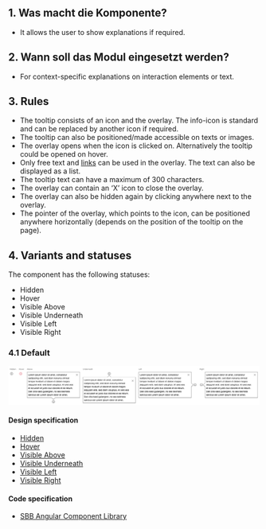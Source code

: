## 1. Was macht die Komponente?
* It allows the user to show explanations if required.


## 2. Wann soll das Modul eingesetzt werden?
* For context-specific explanations on interaction elements or text.


## 3. Rules
* The tooltip consists of an icon and the overlay. The info-icon is standard and can be replaced by another icon if required.
* The tooltip can also be positioned/made accessible on texts or images.
* The overlay opens when the icon is clicked on. Alternatively the tooltip could be opened on hover.
* Only free text and [links](https://digital.sbb.ch/en/webapps/components/link) can be used in the overlay. The text can also be displayed as a list.
* The tooltip text can have a maximum of 300 characters.
* The overlay can contain an ‘X’ icon to close the overlay.
* The overlay can also be hidden again by clicking anywhere next to the overlay.
* The pointer of the overlay, which points to the icon, can be positioned anywhere horizontally (depends on the position of the tooltip on the page).


## 4. Variants and statuses
The component has the following statuses:
* Hidden
* Hover
* Visible Above
* Visible Underneath
* Visible Left
* Visible Right

### 4.1 Default
![Image of the tooltip component](https://raw.githubusercontent.com/sbb-design-systems/design-system-webapp-documentation/master/documentation/components/tooltip/images/Tooltip_Default.png 'class: image')

#### Design specification
* [Hidden](https://www.sketch.com/s/58b25e4c-bf9c-4f74-973f-503538fcbea2/a/vjRQv1#Inspector)
* [Hover](https://www.sketch.com/s/58b25e4c-bf9c-4f74-973f-503538fcbea2/a/47o5bx#Inspector)
* [Visible Above](https://www.sketch.com/s/58b25e4c-bf9c-4f74-973f-503538fcbea2/a/e0ldqz#Inspector)
* [Visible Underneath](https://www.sketch.com/s/58b25e4c-bf9c-4f74-973f-503538fcbea2/a/GlodpY#Inspector)
* [Visible Left](https://www.sketch.com/s/58b25e4c-bf9c-4f74-973f-503538fcbea2/a/v8JDejb#Inspector)
* [Visible Right](https://www.sketch.com/s/58b25e4c-bf9c-4f74-973f-503538fcbea2/a/4a4dl7Z#Inspector)

#### Code specification
* [SBB Angular Component Library](https://sbb-angular.app.sbb.ch/business/components/tooltip)
